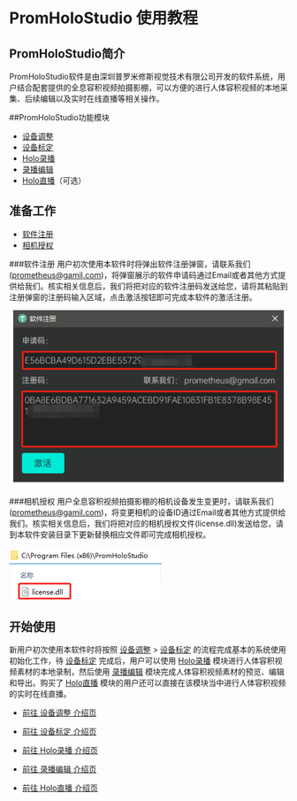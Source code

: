 # PromHoloStudio 使用教程

## PromHoloStudio简介

PromHoloStudio软件是由深圳普罗米修斯视觉技术有限公司开发的软件系统，用户结合配套提供的全息容积视频拍摄影棚，可以方便的进行人体容积视频的本地采集、后续编辑以及实时在线直播等相关操作。

##<span id = "id_promholostudio">PromHoloStudio功能模块</span>

* [设备调整](page_deviceSetting.md#id_page_deviceSetting)
* [设备标定](page_deviceCalib.md#id_page_deviceCalib)
* [Holo录播](page_capture.md#id_page_capture)
* [录播编辑](page_holoEdit.md#id_page_holoEdit)
* [Holo直播](page_holoLive.md#id_page_holoLive)（可选）

## 准备工作
* [软件注册](#Registration)
* [相机授权](#CameraLicense)

###<span id = "Registration">软件注册</span>
用户初次使用本软件时将弹出软件注册弹窗，请联系我们(<prometheus@gamil.com>)，将弹窗展示的软件申请码通过Email或者其他方式提供给我们。核实相关信息后，我们将把对应的软件注册码发送给您，请将其粘贴到注册弹窗的注册码输入区域，点击激活按钮即可完成本软件的激活注册。

![image](imgs/PromHoloStudio/img_register.png)

###<span id = "CameraLicense">相机授权</span>
用户全息容积视频拍摄影棚的相机设备发生变更时，请联系我们(<prometheus@gamil.com>)，将变更相机的设备ID通过Email或者其他方式提供给我们。核实相关信息后，我们将把对应的相机授权文件(license.dll)发送给您，请到本软件安装目录下更新替换相应文件即可完成相机授权。

![image](imgs/PromHoloStudio/img_cameralicense.png)

## 开始使用

新用户初次使用本软件时将按照 [设备调整](page_deviceSetting.md#id_page_deviceSetting) > [设备标定](page_deviceCalib.md#id_page_deviceCalib) 的流程完成基本的系统使用初始化工作，待 [设备标定](page_deviceCalib.md#id_page_deviceCalib) 完成后，用户可以使用 [Holo录播](page_capture.md#id_page_capture) 模块进行人体容积视频素材的本地录制，然后使用 [录播编辑](page_holoEdit.md#id_page_holoEdit) 模块完成人体容积视频素材的预览、编辑和导出。购买了 [Holo直播](page_holoLive.md#id_page_holoLive) 模块的用户还可以直接在该模块当中进行人体容积视频的实时在线直播。

* [前往 设备调整 介绍页](page_deviceSetting.md#id_page_deviceSetting)

* [前往 设备标定 介绍页](page_deviceCalib.md#page_deviceCalib)

* [前往 Holo录播 介绍页](page_capture.md#id_page_capture)

* [前往 录播编辑 介绍页](page_holoEdit.md#id_page_holoEdit)

* [前往 Holo直播 介绍页](page_holoLive.md#id_page_holoLive)
